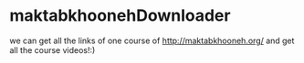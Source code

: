 # maktabkhoonehDownloader
we can get all the links of one course of http://maktabkhooneh.org/ and get all the course videos!:)
